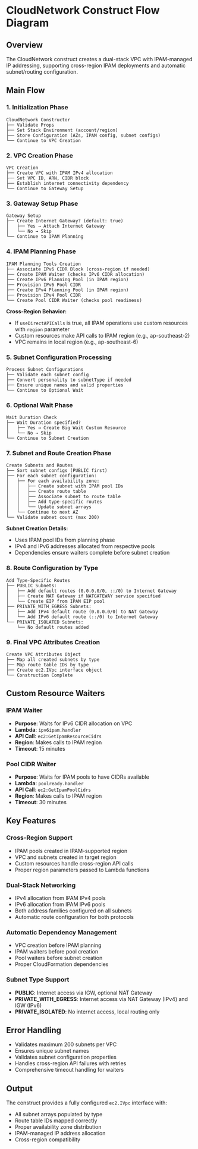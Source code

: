 # CloudNetwork Construct Flow Diagram

## Overview
The CloudNetwork construct creates a dual-stack VPC with IPAM-managed IP addressing, supporting cross-region IPAM deployments and automatic subnet/routing configuration.

## Main Flow

### 1. Initialization Phase
```
CloudNetwork Constructor
├── Validate Props
├── Set Stack Environment (account/region)
├── Store Configuration (AZs, IPAM config, subnet configs)
└── Continue to VPC Creation
```

### 2. VPC Creation Phase
```
VPC Creation
├── Create VPC with IPAM IPv4 allocation
├── Set VPC ID, ARN, CIDR block
├── Establish internet connectivity dependency
└── Continue to Gateway Setup
```

### 3. Gateway Setup Phase
```
Gateway Setup
├── Create Internet Gateway? (default: true)
│   ├── Yes → Attach Internet Gateway
│   └── No → Skip
└── Continue to IPAM Planning
```

### 4. IPAM Planning Phase
```
IPAM Planning Tools Creation
├── Associate IPv6 CIDR Block (cross-region if needed)
├── Create IPAM Waiter (checks IPv6 CIDR allocation)
├── Create IPv6 Planning Pool (in IPAM region)
├── Provision IPv6 Pool CIDR
├── Create IPv4 Planning Pool (in IPAM region)
├── Provision IPv4 Pool CIDR
└── Create Pool CIDR Waiter (checks pool readiness)
```

**Cross-Region Behavior:**
- If `useDirectAPICalls` is true, all IPAM operations use custom resources with `region` parameter
- Custom resources make API calls to IPAM region (e.g., ap-southeast-2)
- VPC remains in local region (e.g., ap-southeast-6)

### 5. Subnet Configuration Processing
```
Process Subnet Configurations
├── Validate each subnet config
├── Convert personality to subnetType if needed
├── Ensure unique names and valid properties
└── Continue to Optional Wait
```

### 6. Optional Wait Phase
```
Wait Duration Check
├── Wait Duration specified?
│   ├── Yes → Create Big Wait Custom Resource
│   └── No → Skip
└── Continue to Subnet Creation
```

### 7. Subnet and Route Creation Phase
```
Create Subnets and Routes
├── Sort subnet configs (PUBLIC first)
├── For each subnet configuration:
│   ├── For each availability zone:
│   │   ├── Create subnet with IPAM pool IDs
│   │   ├── Create route table
│   │   ├── Associate subnet to route table
│   │   ├── Add type-specific routes
│   │   └── Update subnet arrays
│   └── Continue to next AZ
└── Validate subnet count (max 200)
```

**Subnet Creation Details:**
- Uses IPAM pool IDs from planning phase
- IPv4 and IPv6 addresses allocated from respective pools
- Dependencies ensure waiters complete before subnet creation

### 8. Route Configuration by Type
```
Add Type-Specific Routes
├── PUBLIC Subnets:
│   ├── Add default routes (0.0.0.0/0, ::/0) to Internet Gateway
│   ├── Create NAT Gateway if NATGATEWAY service specified
│   └── Create EIP from IPAM EIP pool
├── PRIVATE_WITH_EGRESS Subnets:
│   ├── Add IPv4 default route (0.0.0.0/0) to NAT Gateway
│   └── Add IPv6 default route (::/0) to Internet Gateway
└── PRIVATE_ISOLATED Subnets:
    └── No default routes added
```

### 9. Final VPC Attributes Creation
```
Create VPC Attributes Object
├── Map all created subnets by type
├── Map route table IDs by type
├── Create ec2.IVpc interface object
└── Construction Complete
```

## Custom Resource Waiters

### IPAM Waiter
- **Purpose**: Waits for IPv6 CIDR allocation on VPC
- **Lambda**: `ipv6ipam.handler`
- **API Call**: `ec2:GetIpamResourceCidrs`
- **Region**: Makes calls to IPAM region
- **Timeout**: 15 minutes

### Pool CIDR Waiter
- **Purpose**: Waits for IPAM pools to have CIDRs available
- **Lambda**: `poolready.handler`
- **API Call**: `ec2:GetIpamPoolCidrs`
- **Region**: Makes calls to IPAM region
- **Timeout**: 30 minutes

## Key Features

### Cross-Region Support
- IPAM pools created in IPAM-supported region
- VPC and subnets created in target region
- Custom resources handle cross-region API calls
- Proper region parameters passed to Lambda functions

### Dual-Stack Networking
- IPv4 allocation from IPAM IPv4 pools
- IPv6 allocation from IPAM IPv6 pools
- Both address families configured on all subnets
- Automatic route configuration for both protocols

### Automatic Dependency Management
- VPC creation before IPAM planning
- IPAM waiters before pool creation
- Pool waiters before subnet creation
- Proper CloudFormation dependencies

### Subnet Type Support
- **PUBLIC**: Internet access via IGW, optional NAT Gateway
- **PRIVATE_WITH_EGRESS**: Internet access via NAT Gateway (IPv4) and IGW (IPv6)
- **PRIVATE_ISOLATED**: No internet access, local routing only

## Error Handling
- Validates maximum 200 subnets per VPC
- Ensures unique subnet names
- Validates subnet configuration properties
- Handles cross-region API failures with retries
- Comprehensive timeout handling for waiters

## Output
The construct provides a fully configured `ec2.IVpc` interface with:
- All subnet arrays populated by type
- Route table IDs mapped correctly
- Proper availability zone distribution
- IPAM-managed IP address allocation
- Cross-region compatibility